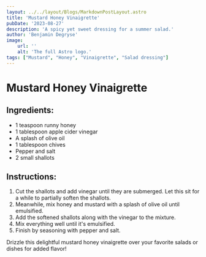 ```yaml
---
layout: ../../layout/Blogs/MarkdownPostLayout.astro
title: 'Mustard Honey Vinaigrette'
pubDate: '2023-08-27'
description: 'A spicy yet sweet dressing for a summer salad.'
author: 'Benjamin Degryse'
image:
    url: ''
    alt: 'The full Astro logo.'
tags: ["Mustard", "Honey", "Vinaigrette", "Salad dressing"]
---
```


# Mustard Honey Vinaigrette

## Ingredients:
- 1 teaspoon runny honey
- 1 tablespoon apple cider vinegar
- A splash of olive oil
- 1 tablespoon chives
- Pepper and salt
- 2 small shallots

## Instructions:
1. Cut the shallots and add vinegar until they are submerged. Let this sit for a while to partially soften the shallots.
2. Meanwhile, mix honey and mustard with a splash of olive oil until emulsified.
3. Add the softened shallots along with the vinegar to the mixture.
4. Mix everything well until it's emulsified.
5. Finish by seasoning with pepper and salt.

Drizzle this delightful mustard honey vinaigrette over your favorite salads or dishes for added flavor!
